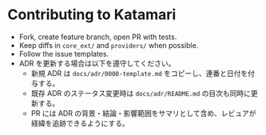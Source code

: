 
# Contributing to Katamari
- Fork, create feature branch, open PR with tests.
- Keep diffs in `core_ext/` and `providers/` when possible.
- Follow the issue templates.
- ADR を更新する場合は以下を遵守してください。
  - 新規 ADR は `docs/adr/0000-template.md` をコピーし、連番と日付を付与する。
  - 既存 ADR のステータス変更時は `docs/adr/README.md` の目次も同時に更新する。
  - PR には ADR の背景・結論・影響範囲をサマリとして含め、レビュアが経緯を追跡できるようにする。
